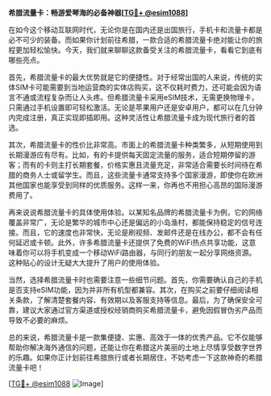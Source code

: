 **希腊流量卡：畅游爱琴海的必备神器[[TG💪+ @esim1088](https://t.me/s/esim1088)]**

在如今这个移动互联网时代，无论你是在国内还是出国旅行，手机卡和流量卡都是必不可少的装备。而如果你计划前往希腊，一款合适的希腊流量卡绝对能让你的旅程更加轻松愉快。今天，我们就来聊聊这款备受关注的希腊流量卡，看看它到底有哪些亮点。

首先，希腊流量卡的最大优势就是它的便捷性。对于经常出国的人来说，传统的实体SIM卡可能需要到当地运营商的实体店购买，这不仅耗时费力，还可能会因为语言不通或流程复杂而让人头疼。但希腊流量卡采用eSIM技术，无需更换物理卡，只需通过手机设置即可轻松激活。无论是苹果用户还是安卓用户，都可以在几分钟内完成注册，真正实现即插即用。这种灵活性让希腊流量卡成为现代旅行者的首选。

其次，希腊流量卡的性价比非常高。市面上的希腊流量卡种类繁多，从短期使用到长期漫游应有尽有。比如，有的卡提供每天固定流量的服务，适合短期停留的游客；而有的卡则主打长期套餐，价格实惠且流量充足，非常适合需要长时间待在希腊的商务人士或留学生。而且，这些流量卡通常支持多个国家漫游，即使你在欧洲其他国家也能享受到同样的优质服务。这样一来，你再也不用担心高昂的国际漫游费用了。

再来说说希腊流量卡的具体使用体验。以某知名品牌的希腊流量卡为例，它的网络覆盖非常广，无论是繁华的城市中心还是偏远的小岛渔村，都能保持稳定的信号连接。而且，它的速度也非常快，无论是刷视频、发邮件还是在线办公，都不会有任何延迟或卡顿。此外，许多希腊流量卡还提供了免费的WiFi热点共享功能，这意味着你可以将手机变成一个移动WiFi路由器，与同行的朋友一起分享网络资源。这种贴心的设计无疑大大提升了用户的使用体验。

当然，选择希腊流量卡时也需要注意一些细节问题。首先，你需要确认自己的手机是否支持eSIM功能，因为并非所有机型都兼容。其次，在购买之前要仔细阅读相关条款，了解清楚套餐内容、有效期以及客服支持等信息。最后，为了确保安全可靠，建议大家通过官方渠道或授权经销商购买希腊流量卡，避免因假冒伪劣产品而导致不必要的麻烦。

总的来说，希腊流量卡是一款集便捷、实惠、高效于一体的优秀产品。它不仅能够帮助你解决海外通信的问题，还能让你在希腊这片美丽的土地上尽情享受数字世界的乐趣。如果你正计划前往希腊旅行或者长期居住，不妨考虑一下这款神奇的希腊流量卡吧！

[[TG💪+ @esim1088](https://t.me/s/esim1088) ![Image](https://i.postimg.cc/4NQfJmqS/Snipaste-2025-05-13-00-14-12.png)]